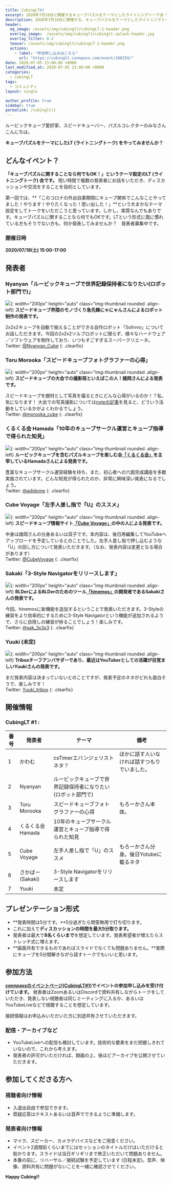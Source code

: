 ```yaml
---
title: CubingLT#1
excerpt: 2020年7月18日に開催するキューブパズルをテーマとしたライトニングトーク会「CubingLT#1」について紹介します。
description: 2020年7月18日に開催する、キューブパズルをテーマとしたライトニングトーク会「CubingLT#1」について紹介します。
header:
  og_image: /assets/img/cubinglt/cubingLT-1-header.png
  overlay_image:  /assets/img/cubinglt/cubinglt-splash-header.jpg
  overlay_filter: 0.2
  teaser: /assets/img/cubinglt/cubingLT-1-header.png
  actions:
    - label: "参加申し込みはこちら"
      url: "https://cubinglt.connpass.com/event/180259/"
date: 2020-07-05 23:00:00 +0900
last_modified_at: 2020-07-05 23:00:00 +0900
categories:
  - cubingLT
tags:
  - コミュニティ
layout: single

author_profile: true
sidebar: true
permalink: /cubinglt/1
---
```


ルービックキューブ愛好家、スピードキューバー、パズルコレクターのみなさんこんにちは。

**キューブパズルをテーマにしたLT (ライトニングトーク) をやってみませんか？**

## どんなイベント？
**「キューブパズルに関することなら何でもOK！」というテーマ設定のLT (ライトニングトーク) 会です。** 短い時間で複数の発表者にお話をいただき、ディスカッションや交流をすることを目的としています。

第一回では、**「このコロナの外出自粛期間にキューブ関係でこんなことやってました！やります！やりたくなった！思い出した！」**という大まかなテーマ設定をしてトークをいただこうと思っています。しかし、実質なんでもありです。キューブパズルに関することなら何でもOKです。LTという形式に既に慣れている方もそうでない方も、何か発表してみませんか？　発表者募集中です。

### 開催日時
**2020/07/18(土) 15:00-17:00**

## 発表者
### Nyanyan「ルービックキューブで世界記録保持者になりたい(ロボット部門で)」
![](/assets/img/cubinglt/nyanyan_400x400.jpg){: width="200px" height="auto" class="img-thumbnail rounded .align-left}
**スピードキューブ界隈のモノづくり急先鋒にゃにゃんさんによるロボット制作の発表です。**

2x2x2キューブを自動で揃えることができる自作ロボット「Soltvvo」についてお話しただきます。今回の2x2x2ソルブロボットに限らず、様々なハードウェア／ソフトウェアを制作しており、いつもすごすぎるスーパークリエータ。  
Twitter: [@Nyanyan_Cube](https://twitter.com/Nyanyan_Cube)
{: .clearfix}

### Toru Morooka「スピードキューブフォトグラファーの心得」
![](/assets/img/cubinglt/morooka_400x400.jpg){: width="200px" height="auto" class="img-thumbnail rounded .align-left}
**スピードキューブの大会での撮影班といえばこの人！諸岡さんによる発表です。**

スピードキューブを題材として写真を撮るときにどんな心得がいるのか！？私、気になります！ 大会での写真撮影については[noteの記事](https://note.com/morooka_cube)を見ると、どういう活動をしているかがよくわかるでしょう。  
Twitter: [@morooka_cube](https://twitter.com/morooka_cube)
 {: .clearfix}

### くるくる会 Hamada「10年のキューブサークル運営とキューブ指導で得られた知見」
![](/assets/img/cubinglt/hamada_400x400.jpg){: width="200px" height="auto" class="img-thumbnail rounded .align-left}
**ルービックキューブを含むパズルキューブを楽しむ会[「くるくる会」](http://kurukurukai.com/)を主宰しているHamadaさんによる発表です。**

豊富なキューブサークル運営経験を持ち、また、初心者への六面完成講座を多数実施されています。どんな知見が得られたのか、非常に興味深い発表になるでしょう。  
Twitter: [@adidome](https://twitter.com/adidome)
{: .clearfix}

### Cube Voyage「左手人差し指で『U』のススメ」
![](/assets/img/cubinglt/cubevoyage_400x400.jpg){: width="200px" height="auto" class="img-thumbnail rounded .align-left}
**スピードキューブ情報サイト[「Cube Voyage」](https://cubevoyage.net/)の中の人による発表です。**

中身は諸岡さんの分身あるいは双子です。本内容は、後日再編集してYouTubeへアップロードを予定しているとのことでした。左手人差し指で押し込むような「U」の回し方について発表いただきます。（なお、発表内容は変更となる場合があります）  
Twitter: [@CubeVoyage](https://twitter.com/CubeVoyage)
{: .clearfix}

### Sakaki「3-Style Navigatorをリリースします」
![](/assets/img/cubinglt/sakaki_400x400.jpg){: width="200px" height="auto" class="img-thumbnail rounded .align-left}
**BLDerによるBLDerのためのツール[「hinemos」](https://saxcy.info/hinemos/mypage.html)の開発者であるSakakiさんの発表です。**

今回、hinemosに新機能を追加するということで発表いただきます。3-Styleの練習をより効率的にするために3-Style Navigatorという機能が追加されるようで、さらに目隠しの練習が捗ることでしょう！楽しみです。  
Twitter: [@sak_3x3x3](https://twitter.com/sak_3x3x3)
{: .clearfix}

### Yuuki (未定)
![](/assets/img/cubinglt/Yuuki_400x400.jpg){: width="200px" height="auto" class="img-thumbnail rounded .align-left}
**Triboxチーフアンバサダーであり、最近はYouTuberとしての活躍が目覚ましいYuukiさんの発表です。**

まだ発表内容は決まっていないとのことですが、発表予定のネタがどれも面白そうで、楽しみです！  
Twitter: [Yuuki_tribox](https://twitter.com/Yuuki_tribox)
{: .clearfix}

## 開催情報
### CubingLT #1 : 

|番号|発表者|テーマ|備考|
|---|------|-------|-----|
|1|かわむ|csTimerエバンジェリストネタ？|ほかに話す人いなければ話すつもりでいました。|
|2|Nyanyan|ルービックキューブで世界記録保持者になりたい(ロボット部門で)||
|3|Toru Morooka|スピードキューブフォトグラファーの心得|もろーかさん本体。|
|4|くるくる会 Hamada|10年のキューブサークル運営とキューブ指導で得られた知見||
|5|Cube Voyage|左手人差し指で「U」のススメ|もろーかさん分身。後日Yotubeに載るネタ|
|6|さかばー(Sakaki)|3-Style Navigatorをリリースします||
|7|Yuuki|未定||

## プレゼンテーション形式
- **発表時間は5分です。**5分過ぎたら問答無用で打ち切ります。
- これに加えて**ディスカッションの時間を最大5分取ります。**
- 発表者は最大で**8名くらいまで**を想定しています。発表希望者が増えたらストレッチ式に増えます。
- **画面共有できるものであればスライドでなくても問題ありません。**実際にキューブを5分間解きながら話すトークでもいいと思います。

## 参加方法
**[connpassのイベントページ(CubingLT#1)](https://cubinglt.connpass.com/event/180259/)でイベントの参加申し込みを受け付けています。**
発表者はZoomあるいはDiscordで資料共有しながらトークをしていただき、発表しない視聴者は同じミーティングに入るか、あるいはYouTubeLiveなどで視聴することを想定しています。

接続情報はお申込みいただいた方に別途共有させていただきます。

### 配信・アーカイブなど
- YouTubeLiveへの配信も検討しています。技術的な要素をまだ把握しきれていないので、これから考えます。
- 発表者の許可がいただければ、録画の上、後ほどアーカイブを公開させていただきます。

## 参加してくださる方へ
### 視聴者向け情報
- 入退出自由で参加できます。
- 質疑応答はテキストあるいは音声でできるように準備します。

### 発表者向け情報
- マイク、スピーカー、カメラデバイスなどをご用意ください。
- イベント2週間前くらいまでにはセッションのタイトルだけはいただけると助かります。スライドは当日ギリギリまで修正いただいて問題ありません。
- 本番の前に、リハーサル／接続試験を予定しています (日程未定)。音声、映像、資料共有に問題がないことを一緒に確認させてください。

**Happy Cubing!!**

